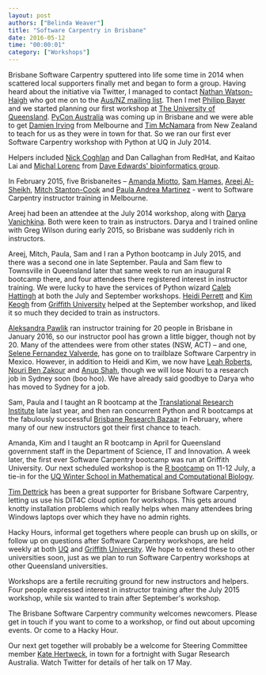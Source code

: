 ```yaml
---
layout: post
authors: ["Belinda Weaver"]
title: "Software Carpentry in Brisbane"
date: 2016-05-12
time: "00:00:01"
category: ["Workshops"]
---
```


Brisbane Software Carpentry sputtered into life some time in 2014 when scattered local supporters finally met and began to form a group. 
Having heard about the initiative via Twitter, I managed to contact [Nathan Watson-Haigh](https://twitter.com/watsonhaigh)
who got me on to the 
[Aus/NZ mailing list](http://lists.software-carpentry.org/mailman/listinfo/aus-nz_lists.software-carpentry.org). 
Then I met [Philipp Bayer](https://twitter.com/PhilippBayer) and we started planning our first workshop at 
[The University of Queensland](http://www.uq.edu.au). [PyCon Australia](https://www.facebook.com/PyConAustralia/) 
was coming up in Brisbane and we were able to get [Damien Irving](https://twitter.com/DrClimate) from Melbourne and 
[Tim McNamara](https://twitter.com/timclicks) from New Zealand to teach for us as they were in town for that. 
So we ran our first ever Software Carpentry workshop with Python at UQ in July 2014.

Helpers included [Nick Coghlan](https://twitter.com/ncoghlan_dev) and Dan Callaghan from RedHat, 
and Kaitao Lai and [Michal Lorenc](https://twitter.com/mictadlo) from 
[Dave Edwards' bioinformatics group](http://www.appliedbioinformatics.com.au/index.php/Main_Page). 

In February 2015, five Brisbaneites – [Amanda Miotto](https://twitter.com/AmandaMiottoGU), 
[Sam Hames](https://twitter.com/scmHames), [Areej Al-Sheikh](https://twitter.com/areejalsheikh), 
[Mitch Stanton-Cook](https://twitter.com/mscook) and [Paula Andrea Martinez](https://twitter.com/orchid00) - 
went to Software Carpentry instructor training in Melbourne. 

Areej had been an attendee at the July 2014 workshop, along with [Darya Vanichkina](https://twitter.com/dvanichkina). 
Both were keen to train as instructors. Darya and I trained online with Greg Wilson during early 2015, 
so Brisbane was suddenly rich in instructors.

Areej, Mitch, Paula, Sam and I ran a Python bootcamp in July 2015, and there was a second one in late September. 
Paula and Sam flew to Townsville in Queensland later that same week to run an inaugural R bootcamp there,
and four attendees there registered interest in instructor training. 
We were lucky to have the services of Python wizard [Caleb Hattingh](https://twitter.com/caleb_hattingh) at 
both the July and September workshops. 
[Heidi Perrett](https://twitter.com/heidzOP) and [Kim Keogh](https://twitter.com/NerdleBert) 
from [Griffith University](http://www.griffith.edu.au) helped at the September workshop, 
and liked it so much they decided to train as instructors. 

[Aleksandra Pawlik](https://twitter.com/aleksandrana) ran instructor training for 20 people in Brisbane in January 2016, 
so our instructor pool has grown a little bigger, though not by 20. Many of the attendees were from other states (NSW, ACT) – 
and one, [Selene Fernandez Valverde](https://twitter.com/SelFdz), has gone on to trailblaze Software Carpentry in Mexico.
However, in addition to Heidi and Kim, we now have [Leah Roberts](https://twitter.com/Loolibear), [Nouri Ben Zakour](https://twitter.com/genomiss) 
and [Anup Shah](https://twitter.com/MrAnupShah), though we will lose Nouri to a research job in Sydney soon (boo hoo). 
We have already said goodbye to Darya who has moved to Sydney for a job.

Sam, Paula and I taught an R bootcamp at the [Translational Research Institute](https://twitter.com/TRI_info) late last year, 
and then ran concurrent Python and R bootcamps at the fabulously successful [Brisbane Research Bazaar](https://storify.com/cloudaus/brisbane-research-bazaar) 
in February, where many of our new instructors got their first chance to teach. 

Amanda, Kim and I taught an R bootcamp in April for Queensland government staff in the Department of Science, IT and Innovation. 
A week later, the first ever Software Carpentry bootcamp was run at Griffith University. 
Our next scheduled workshop is the [R bootcamp](https://github.com/Bio-SWC-BNE/2016-07-11-bne-R) on 11-12 July, 
a tie-in for the [UQ Winter School in Mathematical and Computational Biology](http://bioinformatics.org.au/ws16/). 

[Tim Dettrick](https://twitter.com/tjdett) has been a great supporter for Brisbane Software Carpentry, letting us use his DIT4C cloud option for workshops. This gets around knotty installation problems which really helps when many attendees bring Windows laptops over
which they have no admin rights.

Hacky Hours, informal get togethers where people can brush up on skills, or follow up on questions after 
Software Carpentry workshops, are held weekly at both [UQ](hhttps://twitter.com/HackyHourStLuc) and 
[Griffith University](https://twitter.com/hackyhourGU). We hope to extend these to other universities soon, 
just as we plan to run Software Carpentry workshops at other Queensland universities.

Workshops are a fertile recruiting ground for new instructors and helpers. 
Four people expressed interest in instructor training after the July 2015 workshop, 
while six wanted to train after September's workshop. 

The Brisbane Software Carpentry community welcomes newcomers. 
Please get in touch if you want to come to a workshop, or find out about upcoming events. Or come to a Hacky Hour.

Our next get together will probably be a welcome for Steering Committee member [Kate Hertweck](https://twitter.com/k8hert), 
in town for a fortnight with Sugar Research Australia. Watch Twitter for details of her talk on 17 May.
